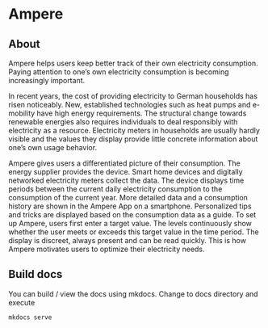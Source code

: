 # Ampere

## About

Ampere helps users keep better track of their own electricity consumption. Paying attention to one’s own electricity consumption is becoming increasingly important.

In recent years, the cost of providing electricity to German households has risen noticeably. New, established technologies such as heat pumps and e-mobility have high energy requirements. The structural change towards renewable energies also requires individuals to deal responsibly with electricity as a resource. Electricity meters in households are usually hardly visible and the values they display provide little concrete information about one’s own usage behavior.

Ampere gives users a differentiated picture of their consumption. The energy supplier provides the device. Smart home devices and digitally networked electricity meters collect the data. The device displays time periods between the current daily electricity consumption to the consumption of the current year. More detailed data and a consumption history are shown in the Ampere App on a smartphone. Personalized tips and tricks are displayed based on the consumption data as a guide. To set up Ampere, users first enter a target value. The levels continuously show whether the user meets or exceeds this target value in the time period. The display is discreet, always present and can be read quickly. This is how Ampere motivates users to optimize their electricity needs.

## Build docs

You can build / view the docs using mkdocs. 
Change to docs directory and execute 
```
mkdocs serve
```
